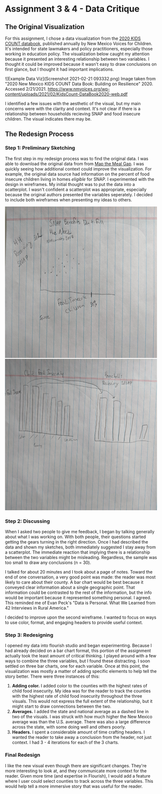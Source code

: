 # Assignment 3 & 4 - Data Critique

## The Original Visualization

For this assignment, I chose a data visualization from the [2020 KIDS COUNT databook](https://www.nmvoices.org/wp-content/uploads/2021/02/KidsCount-DataBook2020-web.pdf), published annually by New Mexico Voices for Children. It's intended for state lawmakers and policy practitioners, especially those working in education policy. The visualization below caught my attention because it presented an interesting relationship between two variables. I thought it could be improved because it wasn't easy to draw conclusions on first glance, but I thought it had important implications.

![Example Data Viz](Screenshot 2021-02-21 093332.png)
Image taken from "2020 New Mexico KIDS COUNT Data Book: Building on Resilience" 2020. Accessed 2/21/2021. https://www.nmvoices.org/wp-content/uploads/2021/02/KidsCount-DataBook2020-web.pdf

I identified a few issues with the aesthetic of the visual, but my main concerns were with the clarity and context. It's not clear if there is a relationship between households recieving SNAP and food insecure children. The visual indicates there may be. 

## The Redesign Process

### Step 1: Preliminary Sketching

The first step in my redesign process was to find the original data. I was able to download the original data from from [Map the Meal Gap](https://www.feedingamerica.org/research/map-the-meal-gap/how-we-got-the-map-data). I was quickly seeing how additional context could improve the visualization. For example, the original data source had information on the percent of food insecure children living in homes _eligible_ for SNAP. I experimented with the design in wireframes. My initial thought was to put the data into a scatterplot. I wasn't confident a scatterplot was appropriate, especially because the original authors presented the variables seperately. I decided to include both wireframes when presenting my ideas to others.

<img src="1IMG_20210221_165057.jpg" width="800" height="500"/>

<img src="IMG_20210221_165050.jpg" width="800" height="500"/>


### Step 2: Discussing

When I asked two people to give me feedback, I began by talking generally about what I was working on. With both people, their questions started getting the gears turning in the right direction. Once I had described the data and shown my sketches, both immediately suggested I stay away from a scatterplot. The immediate reaction that implying there is a relationship between the two variables might be misleading. Regardless, the sample was too small to draw any conclusions (n = 30). 

I talked for about 20 minutes and I took about a page of notes. Toward the end of one conversation, a very good point was made: the reader was most likely to care about their county. A bar chart would be best because it conveyed clear information about a single geographic point. That information could be contrasted to the rest of the information, but the info would be important because it represented something personal. I agreed. This reminded me of Evan Peck's "Data is Personal. What We Learned from 42 Interviews in Rural America."

I decided to improve upon the second wireframe. I wanted to focus on ways to use color, format, and engaging headers to provide useful context.

### Step 3: Redesigning

I opened my data into flourish studio and began experimenting. Because I had already decided on a bar chart format, this portion of the assignment actually took the least amount of critical thinking. I played around with a few ways to combine the three variables, but I found these distracting. I soon settled on three bar charts, one for each variable. Once at this point, the visualization was mostly a matter of adding specific elements to help tell the story better. There were three instances of this:

  1. **Adding color.** I added color to the counties with the highest rates of child food insecurity. My idea was for the reader to track the counties with the highest rate of child food insecurity throughout the three visuals. This would not express the full extent of the relationship, but it might start to draw connections between the two.
  2. **Averages.** I added the state and national average as a dashed line in two of the visuals. I was struck with how much higher the New Mexico average was than the U.S. average. There was also a large difference across the state, with some doing well and others poorly.
  3. **Headers.** I spent a considerable amount of time crafting headers. I wanted the reader to take away a conclusion from the header, not just context. I had 3 - 4 iterations for each of the 3 charts.

### Final Redesign


<div class="flourish-embed flourish-chart" data-src="visualisation/5356399"><script src="https://public.flourish.studio/resources/embed.js"></script></div>


<div class="flourish-embed flourish-chart" data-src="visualisation/5356495"><script src="https://public.flourish.studio/resources/embed.js"></script></div>


<div class="flourish-embed flourish-chart" data-src="visualisation/5356540"><script src="https://public.flourish.studio/resources/embed.js"></script></div>

I like the new visual even though there are significant changes. They're more interesting to look at, and they communicate more context for the reader. Given more time (and expertise in Flourish), I would add a feature where I user could select counties to track across the three variables. This would help tell a more immersive story that was useful for the reader.


